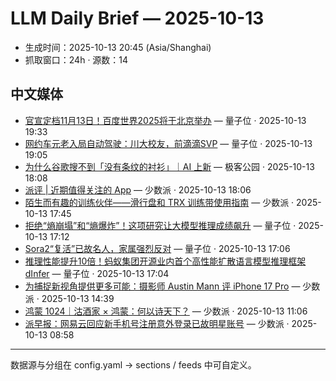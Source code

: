 # LLM Daily Brief — 2025-10-13

- 生成时间：2025-10-13 20:45 (Asia/Shanghai)
- 抓取窗口：24h · 源数：14


## 中文媒体

- [官宣定档11月13日！百度世界2025将于北京举办](https://www.qbitai.com/2025/10/340993.html) — 量子位 · 2025-10-13 19:33
- [网约车元老入局自动驾驶：川大校友，前滴滴SVP](https://www.qbitai.com/2025/10/340982.html) — 量子位 · 2025-10-13 19:05
- [为什么谷歌搜不到「没有条纹的衬衫」｜AI 上新](http://www.geekpark.net/news/354928) — 极客公园 · 2025-10-13 18:08
- [派评 | 近期值得关注的 App](https://sspai.com/post/103067) — 少数派 · 2025-10-13 18:06
- [陌生而有趣的训练伙伴——滑行盘和 TRX 训练带使用指南](https://sspai.com/prime/story/gliding-discs-trx-exercise-band-training-guide) — 少数派 · 2025-10-13 17:45
- [拒绝“熵崩塌”和“熵爆炸”！这项研究让大模型推理成绩飙升](https://www.qbitai.com/2025/10/340944.html) — 量子位 · 2025-10-13 17:12
- [Sora2“复活”已故名人，家属强烈反对](https://www.qbitai.com/2025/10/340882.html) — 量子位 · 2025-10-13 17:06
- [推理性能提升10倍！蚂蚁集团开源业内首个高性能扩散语言模型推理框架dInfer](https://www.qbitai.com/2025/10/340924.html) — 量子位 · 2025-10-13 17:04
- [为捕捉新视角提供更多可能：摄影师 Austin Mann 评 iPhone 17 Pro](https://sspai.com/post/102934) — 少数派 · 2025-10-13 14:39
- [鸿蒙 1024｜沽酒家 × 鸿蒙：何以诗天下？](https://sspai.com/post/102738) — 少数派 · 2025-10-13 11:06
- [派早报：网易云回应新手机号注册意外登录已故明星账号](https://sspai.com/post/103038) — 少数派 · 2025-10-13 08:58

---
数据源与分组在 config.yaml → sections / feeds 中可自定义。
